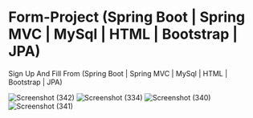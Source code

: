 # Form-Project (Spring Boot | Spring MVC | MySql | HTML | Bootstrap | JPA)
 
 Sign Up And Fill From  (Spring Boot | Spring MVC | MySql | HTML | Bootstrap | JPA)
 
![Screenshot (342)](https://user-images.githubusercontent.com/77641172/134723558-4a5e97a6-fcfa-4c3a-b998-0cbf5738b009.png)
![Screenshot (334)](https://user-images.githubusercontent.com/77641172/134723607-725601d8-c491-45de-b8ea-1c5125fc07b4.png)
![Screenshot (340)](https://user-images.githubusercontent.com/77641172/134723599-93d9c770-0388-4787-b413-68edeb541791.png)
![Screenshot (341)](https://user-images.githubusercontent.com/77641172/134723601-523d7eff-0b4a-4c50-b0b4-6cae32977813.png)

